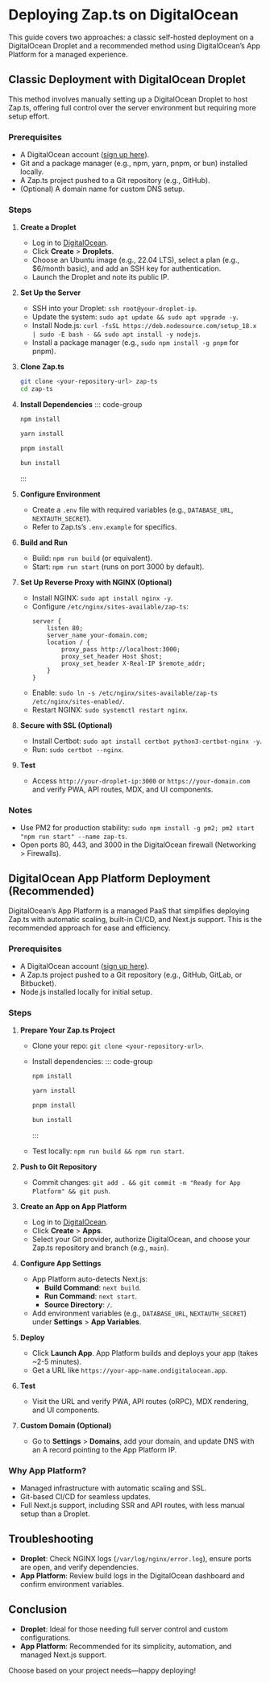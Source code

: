 # Deploying Zap.ts on DigitalOcean

This guide covers two approaches: a classic self-hosted deployment on a DigitalOcean Droplet and a recommended method using DigitalOcean’s App Platform for a managed experience.

## Classic Deployment with DigitalOcean Droplet

This method involves manually setting up a DigitalOcean Droplet to host Zap.ts, offering full control over the server environment but requiring more setup effort.

### Prerequisites

- A DigitalOcean account ([sign up here](https://www.digitalocean.com)).
- Git and a package manager (e.g., npm, yarn, pnpm, or bun) installed locally.
- A Zap.ts project pushed to a Git repository (e.g., GitHub).
- (Optional) A domain name for custom DNS setup.

### Steps

1. **Create a Droplet**

   - Log in to [DigitalOcean](https://cloud.digitalocean.com).
   - Click **Create** > **Droplets**.
   - Choose an Ubuntu image (e.g., 22.04 LTS), select a plan (e.g., $6/month basic), and add an SSH key for authentication.
   - Launch the Droplet and note its public IP.

2. **Set Up the Server**

   - SSH into your Droplet: `ssh root@your-droplet-ip`.
   - Update the system: `sudo apt update && sudo apt upgrade -y`.
   - Install Node.js: `curl -fsSL https://deb.nodesource.com/setup_18.x | sudo -E bash - && sudo apt install -y nodejs`.
   - Install a package manager (e.g., `sudo npm install -g pnpm` for pnpm).

3. **Clone Zap.ts**

   ```bash
   git clone <your-repository-url> zap-ts
   cd zap-ts
   ```

4. **Install Dependencies**
   ::: code-group

   ```bash [npm]
   npm install
   ```

   ```bash [yarn]
   yarn install
   ```

   ```bash [pnpm]
   pnpm install
   ```

   ```bash [bun]
   bun install
   ```

   :::

5. **Configure Environment**

   - Create a `.env` file with required variables (e.g., `DATABASE_URL`, `NEXTAUTH_SECRET`).
   - Refer to Zap.ts’s `.env.example` for specifics.

6. **Build and Run**

   - Build: `npm run build` (or equivalent).
   - Start: `npm run start` (runs on port 3000 by default).

7. **Set Up Reverse Proxy with NGINX (Optional)**

   - Install NGINX: `sudo apt install nginx -y`.
   - Configure `/etc/nginx/sites-available/zap-ts`:
     ```nginx
     server {
         listen 80;
         server_name your-domain.com;
         location / {
             proxy_pass http://localhost:3000;
             proxy_set_header Host $host;
             proxy_set_header X-Real-IP $remote_addr;
         }
     }
     ```
   - Enable: `sudo ln -s /etc/nginx/sites-available/zap-ts /etc/nginx/sites-enabled/`.
   - Restart NGINX: `sudo systemctl restart nginx`.

8. **Secure with SSL (Optional)**

   - Install Certbot: `sudo apt install certbot python3-certbot-nginx -y`.
   - Run: `sudo certbot --nginx`.

9. **Test**
   - Access `http://your-droplet-ip:3000` or `https://your-domain.com` and verify PWA, API routes, MDX, and UI components.

### Notes

- Use PM2 for production stability: `sudo npm install -g pm2; pm2 start "npm run start" --name zap-ts`.
- Open ports 80, 443, and 3000 in the DigitalOcean firewall (Networking > Firewalls).

## DigitalOcean App Platform Deployment (Recommended)

DigitalOcean’s App Platform is a managed PaaS that simplifies deploying Zap.ts with automatic scaling, built-in CI/CD, and Next.js support. This is the recommended approach for ease and efficiency.

### Prerequisites

- A DigitalOcean account ([sign up here](https://www.digitalocean.com)).
- A Zap.ts project pushed to a Git repository (e.g., GitHub, GitLab, or Bitbucket).
- Node.js installed locally for initial setup.

### Steps

1. **Prepare Your Zap.ts Project**

   - Clone your repo: `git clone <your-repository-url>`.
   - Install dependencies:
     ::: code-group

     ```bash [npm]
     npm install
     ```

     ```bash [yarn]
     yarn install
     ```

     ```bash [pnpm]
     pnpm install
     ```

     ```bash [bun]
     bun install
     ```

     :::

   - Test locally: `npm run build && npm run start`.

2. **Push to Git Repository**

   - Commit changes: `git add . && git commit -m "Ready for App Platform" && git push`.

3. **Create an App on App Platform**

   - Log in to [DigitalOcean](https://cloud.digitalocean.com).
   - Click **Create** > **Apps**.
   - Select your Git provider, authorize DigitalOcean, and choose your Zap.ts repository and branch (e.g., `main`).

4. **Configure App Settings**

   - App Platform auto-detects Next.js:
     - **Build Command**: `next build`.
     - **Run Command**: `next start`.
     - **Source Directory**: `/`.
   - Add environment variables (e.g., `DATABASE_URL`, `NEXTAUTH_SECRET`) under **Settings** > **App Variables**.

5. **Deploy**

   - Click **Launch App**. App Platform builds and deploys your app (takes ~2-5 minutes).
   - Get a URL like `https://your-app-name.ondigitalocean.app`.

6. **Test**

   - Visit the URL and verify PWA, API routes (oRPC), MDX rendering, and UI components.

7. **Custom Domain (Optional)**
   - Go to **Settings** > **Domains**, add your domain, and update DNS with an A record pointing to the App Platform IP.

### Why App Platform?

- Managed infrastructure with automatic scaling and SSL.
- Git-based CI/CD for seamless updates.
- Full Next.js support, including SSR and API routes, with less manual setup than a Droplet.

## Troubleshooting

- **Droplet**: Check NGINX logs (`/var/log/nginx/error.log`), ensure ports are open, and verify dependencies.
- **App Platform**: Review build logs in the DigitalOcean dashboard and confirm environment variables.

## Conclusion

- **Droplet**: Ideal for those needing full server control and custom configurations.
- **App Platform**: Recommended for its simplicity, automation, and managed Next.js support.

Choose based on your project needs—happy deploying!
